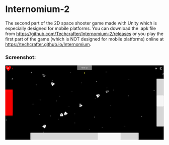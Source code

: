 # Internomium-2
The second part of the 2D space shooter game made with Unity which is especially designed for mobile platforms.
You can download the .apk file from https://github.com/Techcrafter/Internomium-2/releases or you play the first part of the game (which is NOT designed for mobile platforms) online at https://techcrafter.github.io/Internomium.

### Screenshot:
![screenshot1](https://github.com/Techcrafter/Internomium-2/raw/master/SCREENSHOTS/screenshot1.jpg)
